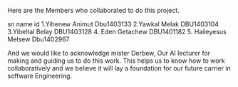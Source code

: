 Here are the Members who collaborated to do this project.

sn     name            id 
1.Yihenew Animut       Dbu1403133
2.Yawkal Melak         DBU1403104
3.Yibeltal Belay       DBU1403128
4. Eden Getachew        DBU1401182
5. Haileyesus Melsew    Dbu1402967

And we would like to acknowledge mister Derbew, Our AI lecturer for making and guiding us to 
do this work. This helps us to know how to work collaboratively and we believe it will lay a foundation for our 
future carrier in software Engineering.
